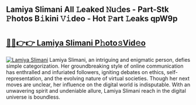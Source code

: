 ## Lamiya Slimani All 𝙻eaked 𝙽u𝚍es - Part-Stk 𝙿hotos B𝚒kini 𝚅𝚒deo - Hot 𝙿art 𝙻eaks qpW9p

# <h2><a href="http://ld0jk21.urlbe.top/?page=Lamiya+Slimani">🔗🔗👉👉 Lamiya Slimani P𝚑oto𝚜Vid𝚎o</a></h2>

[![Lamiya Slimani](https://i.imgur.com/eBuTRDB.gif)](http://ld0jk21.urlbe.top/?page=Lamiya+Slimani)
Lamiya Slimani, an intriguing and enigmatic person, defies simple categorization. Her groundbreaking style of online communication has enthralled and infuriated followers, igniting debates on ethics, self-representation, and the evolving nature of virtual societies. Though her next moves are unclear, her influence on the digital world is indisputable. With an unwavering spirit and undeniable allure, Lamiya Slimani reach in the digital universe is boundless.
